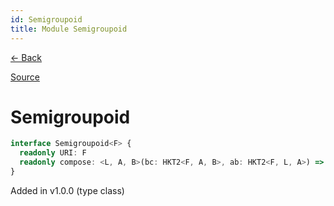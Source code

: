 ```yaml
---
id: Semigroupoid
title: Module Semigroupoid
---
```


[← Back](.)

[Source](https://github.com/gcanti/fp-ts/blob/master/src/Semigroupoid.ts)

# Semigroupoid

```ts
interface Semigroupoid<F> {
  readonly URI: F
  readonly compose: <L, A, B>(bc: HKT2<F, A, B>, ab: HKT2<F, L, A>) => HKT2<F, L, B>
}
```

Added in v1.0.0 (type class)
